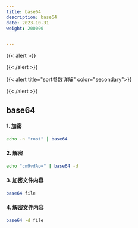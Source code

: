```yaml
---
title: base64
description: base64
date: 2023-10-31
weight: 200000


---
```

<style>
th, td {
  border: 1px solid rgb(190, 190, 190);
}
</style>
{{< alert >}}

{{< /alert >}}


{{< alert title="sort参数详解" color="secondary">}}

{{< /alert >}}





## base64



#### 1. 加密

```bash
echo -n "root" | base64
```


#### 2. 解密

```bash
echo "cm9vdAo=" | base64 -d
```



#### 3. 加密文件内容

```bash
base64 file
```



#### 4. 解密文件内容

```bash
base64 -d file
```





